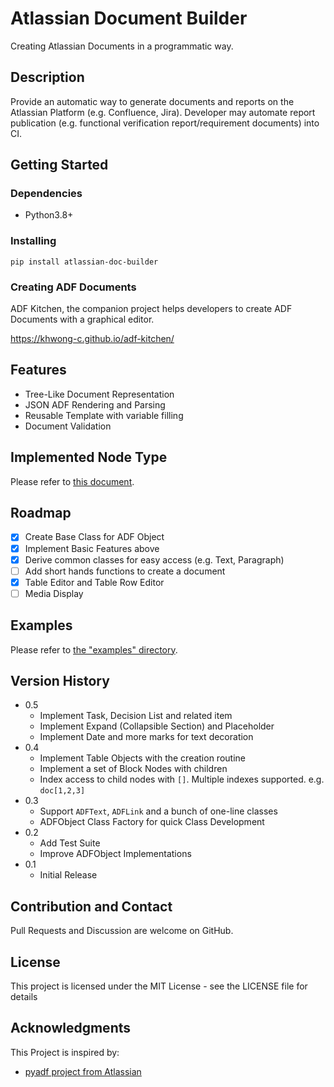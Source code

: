 # Atlassian Document Builder

Creating Atlassian Documents in a programmatic way.

## Description

Provide an automatic way to generate documents and reports on the Atlassian Platform (e.g. Confluence, Jira).
Developer may automate report publication (e.g. functional verification report/requirement documents) into CI.

## Getting Started

### Dependencies

- Python3.8+

### Installing

```shell
pip install atlassian-doc-builder
```

### Creating ADF Documents

ADF Kitchen, the companion project helps developers to create ADF Documents with a graphical editor.

https://khwong-c.github.io/adf-kitchen/

## Features

- Tree-Like Document Representation
- JSON ADF Rendering and Parsing
- Reusable Template with variable filling 
- Document Validation

## Implemented Node Type

Please refer to [this document](Implemented_nodes.md).

## Roadmap

- [x] Create Base Class for ADF Object
- [x] Implement Basic Features above
- [x] Derive common classes for easy access (e.g. Text, Paragraph)
- [ ] Add short hands functions to create a document
- [x] Table Editor and Table Row Editor
- [ ] Media Display

## Examples

Please refer to [the "examples" directory](examples).

## Version History

- 0.5
  - Implement Task, Decision List and related item
  - Implement Expand (Collapsible Section) and Placeholder
  - Implement Date and more marks for text decoration
- 0.4
  - Implement Table Objects with the creation routine
  - Implement a set of Block Nodes with children
  - Index access to child nodes with `[]`. Multiple indexes supported. e.g. `doc[1,2,3]`
- 0.3
  - Support `ADFText`, `ADFLink` and a bunch of one-line classes
  - ADFObject Class Factory for quick Class Development
- 0.2
  - Add Test Suite
  - Improve ADFObject Implementations
- 0.1
  - Initial Release

## Contribution and Contact

Pull Requests and Discussion are welcome on GitHub.

## License

This project is licensed under the MIT License - see the LICENSE file for details

## Acknowledgments

This Project is inspired by:
- [pyadf project from Atlassian](https://bitbucket.org/atlassian/pyadf)

